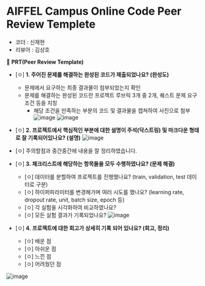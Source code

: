 # AIFFEL Campus Online Code Peer Review Templete
- 코더 : 신재현
- 리뷰어 : 김상호

🔑 **PRT(Peer Review Template)**

- [ㅇ]  **1. 주어진 문제를 해결하는 완성된 코드가 제출되었나요? (완성도)**
    - 문제에서 요구하는 최종 결과물이 첨부되었는지 확인
    - 문제를 해결하는 완성된 코드란 프로젝트 루브릭 3개 중 2개, 
    퀘스트 문제 요구조건 등을 지칭
        - 해당 조건을 만족하는 부분의 코드 및 결과물을 캡쳐하여 사진으로 첨부
![image](https://github.com/HectorSin/Aiffel/assets/169222852/b745595d-4e6a-492b-ae66-7e79b512e253)
![image](https://github.com/HectorSin/Aiffel/assets/169222852/c048bb98-15a7-47d9-8108-1c60452c805f)

- [ㅇ]  **2. 프로젝트에서 핵심적인 부분에 대한 설명이 주석(닥스트링) 및 마크다운 형태로 잘 기록되어있나요? (설명)**
  ![image](https://github.com/HectorSin/Aiffel/assets/169222852/e5808b69-5f5a-4ecb-af0f-70de9619e01a)
- [ㅇ] 주의할점과 중간중간에 내용을 잘 정리하였습니다.

- [ㅇ]  **3. 체크리스트에 해당하는 항목들을 모두 수행하였나요? (문제 해결)**
    - [ㅇ]  데이터를 분할하여 프로젝트를 진행했나요? (train, validation, test 데이터로 구분)
    - [ㅇ]  하이퍼파라미터를 변경해가며 여러 시도를 했나요? (learning rate, dropout rate, unit, batch size, epoch 등)
    - [ㅇ]  각 실험을 시각화하여 비교하였나요?
    - [ㅇ]  모든 실험 결과가 기록되었나요?
![image](https://github.com/HectorSin/Aiffel/assets/169222852/5f060954-807e-4f15-b27b-20a139f39fa0)

- [ㅇ]  **4. 프로젝트에 대한 회고가 상세히 기록 되어 있나요? (회고, 정리)**
    - [ㅇ]  배운 점
    - [ㅇ]  아쉬운 점
    - [ㅇ]  느낀 점
    - [ㅇ]  어려웠던 점
     
![image](https://github.com/HectorSin/Aiffel/assets/169222852/7b391050-7294-4461-8ce7-4e1de085acb3)
